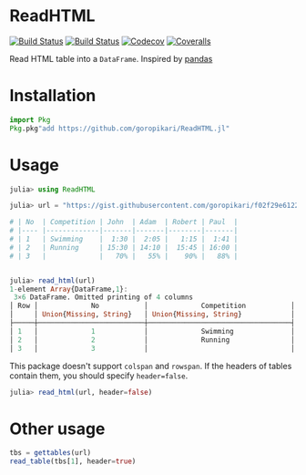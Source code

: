 # ReadHTML

[![Build Status](https://travis-ci.com/goropikari/ReadHTML.jl.svg?branch=master)](https://travis-ci.com/goropikari/ReadHTML.jl)
[![Build Status](https://ci.appveyor.com/api/projects/status/github/goropikari/ReadHTML.jl?svg=true)](https://ci.appveyor.com/project/goropikari/ReadHTML-jl)
[![Codecov](https://codecov.io/gh/goropikari/ReadHTML.jl/branch/master/graph/badge.svg)](https://codecov.io/gh/goropikari/ReadHTML.jl)
[![Coveralls](https://coveralls.io/repos/github/goropikari/ReadHTML.jl/badge.svg?branch=master)](https://coveralls.io/github/goropikari/ReadHTML.jl?branch=master)


Read HTML table into a `DataFrame`.
Inspired by [pandas](https://pandas.pydata.org/)

# Installation
```julia
import Pkg
Pkg.pkg"add https://github.com/goropikari/ReadHTML.jl"
```

# Usage
```julia
julia> using ReadHTML

julia> url = "https://gist.githubusercontent.com/goropikari/f02f29e61228a1249626a63187543fbc/raw/9ea21302243b9c57af7c6f18bbcd6e836d7f0219/ex.html";

# | No 	| Competition | John  | Adam  | Robert | Paul  |
# |----	|-------------|-------|-------|--------|-------|
# | 1  	| Swimming    |  1:30 |  2:05 |   1:15 |  1:41 |
# | 2  	| Running     | 15:30 | 14:10 |  15:45 | 16:00 |
# | 3  	|             |   70% |   55% |    90% |   88% |


julia> read_html(url)
1-element Array{DataFrame,1}:
 3×6 DataFrame. Omitted printing of 4 columns
│ Row │             No           │             Competition           │
│     │ Union{Missing, String}   │ Union{Missing, String}            │
├─────┼──────────────────────────┼───────────────────────────────────┤
│ 1   │             1            │             Swimming              │
│ 2   │             2            │             Running               │
│ 3   │             3            │                                   │
```



This package doesn't support `colspan` and `rowspan`.
If the headers of tables contain them, you should specify `header=false`.
```julia
julia> read_html(url, header=false)
```

# Other usage
```julia
tbs = gettables(url)
read_table(tbs[1], header=true)
```